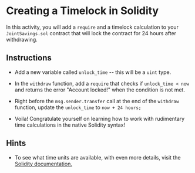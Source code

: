 # Creating a Timelock in Solidity

In this activity, you will add a `require` and a timelock calculation to your `JointSavings.sol` contract
that will lock the contract for 24 hours after withdrawing.

## Instructions

* Add a new variable called `unlock_time` -- this will be a `uint` type.

* In the `withdraw` function, add a `require` that checks if `unlock_time < now` and returns the error "Account locked!"
  when the condition is not met.

* Right before the `msg.sender.transfer` call at the end of the `withdraw` function, update the `unlock_time` to `now + 24 hours;`

* Voila! Congratulate yourself on learning how to work with rudimentary time calculations in the native Solidity syntax!

## Hints

* To see what time units are available, with even more details, visit the [Solidity documentation.](https://solidity.readthedocs.io/en/latest/units-and-global-variables.html)

